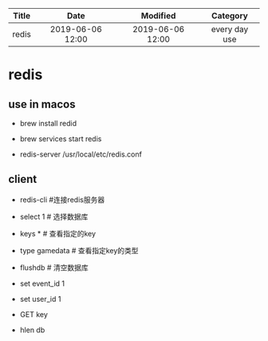 | Title                | Date             | Modified         | Category          |
|:--------------------:|:----------------:|:----------------:|:-----------------:|
| redis              | 2019-06-06 12:00 | 2019-06-06 12:00 | every day use            |


# redis


## use in macos

- brew install redid
- brew services start redis

- redis-server /usr/local/etc/redis.conf


## client
- redis-cli #连接redis服务器


- select 1 # 选择数据库
- keys * # 查看指定的key
- type gamedata # 查看指定key的类型
- flushdb  # 清空数据库
- set event_id 1
- set user_id 1
- GET key
- hlen db
